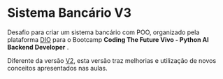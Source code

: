 # Sistema Bancário V3

Desafio para criar um sistema bancário com POO, organizado pela plataforma [DIO](https://www.dio.me/) para o Bootcamp **Coding The Future Vivo - Python AI Backend Developer** .

Diferente da versão [V2](https://github.com/ayrtoncarlos/sistema-bancario-v2), esta versão traz melhorias e utilização de novos conceitos apresentados nas aulas.
